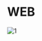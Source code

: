 # WEB
![1](https://user-images.githubusercontent.com/113267154/226433704-06360ac6-27eb-4e0f-8e48-de6f267df397.jpg)

